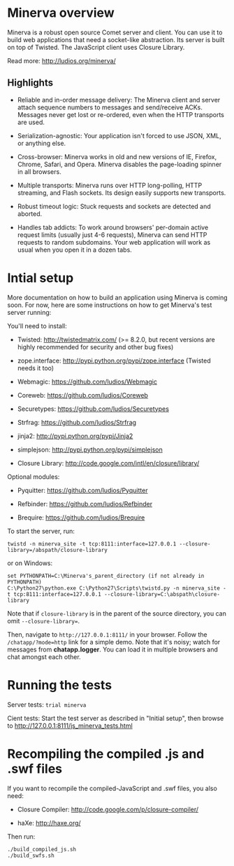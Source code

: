 Minerva overview
================

Minerva is a robust open source Comet server and client.  You can use it to
build web applications that need a socket-like abstraction.  Its server is built
on top of Twisted.  The JavaScript client uses Closure Library.

Read more: http://ludios.org/minerva/


Highlights
----------

*	Reliable and in-order message delivery: The Minerva client and server attach
 	sequence numbers to messages and send/receive ACKs.  Messages never get lost or
	re-ordered, even when the HTTP transports are used.

*	Serialization-agnostic: Your application isn't forced to use JSON, XML, or
	anything else.

*	Cross-browser: Minerva works in old and new versions of IE, Firefox, Chrome,
	Safari, and Opera.  Minerva disables the page-loading spinner in all browsers.

*	Multiple transports: Minerva runs over HTTP long-polling, HTTP streaming, and
	Flash sockets.  Its design easily supports new transports.

*	Robust timeout logic: Stuck requests and sockets are detected and aborted.

*	Handles tab addicts: To work around browsers' per-domain active request
 	limits (usually just 4-6 requests), Minerva can send HTTP requests to random
 	subdomains.  Your web application will work as usual when you open it in a
	dozen tabs.



Intial setup
============

More documentation on how to build an application using Minerva is
coming soon.  For now, here are some instructions on how to get
Minerva's test server running:

You'll need to install:

*	Twisted: http://twistedmatrix.com/ (>= 8.2.0, but recent versions are
	highly recommended for security and other bug fixes)

*	zope.interface: http://pypi.python.org/pypi/zope.interface (Twisted needs it too)

*	Webmagic: https://github.com/ludios/Webmagic

*	Coreweb: https://github.com/ludios/Coreweb

*	Securetypes: https://github.com/ludios/Securetypes

*	Strfrag: https://github.com/ludios/Strfrag

*	jinja2: http://pypi.python.org/pypi/Jinja2

*	simplejson: http://pypi.python.org/pypi/simplejson

*	Closure Library: http://code.google.com/intl/en/closure/library/


Optional modules:

*	Pyquitter: https://github.com/ludios/Pyquitter

*	Refbinder: https://github.com/ludios/Refbinder

*	Brequire: https://github.com/ludios/Brequire


To start the server, run:

`twistd -n minerva_site -t tcp:8111:interface=127.0.0.1 --closure-library=/abspath/closure-library`

or on Windows:

```
set PYTHONPATH=C:\Minerva's_parent_directory (if not already in PYTHONPATH)
C:\Python27\python.exe C:\Python27\Scripts\twistd.py -n minerva_site -t tcp:8111:interface=127.0.0.1 --closure-library=C:\abspath\closure-library
```

Note that if `closure-library` is in the parent of the source directory,
you can omit `--closure-library=`.

Then, navigate to `http://127.0.0.1:8111/` in your browser.  Follow the
`/chatapp/?mode=http` link for a simple demo.  Note that it's noisy; watch for
messages from **chatapp.logger**.  You can load it in multiple browsers and
chat amongst each other.



Running the tests
=================

Server tests: `trial minerva`

Cient tests: Start the test server as described in "Initial setup", then browse to http://127.0.0.1:8111/js_minerva_tests.html



Recompiling the compiled .js and .swf files
===========================================

If you want to recompile the compiled-JavaScript and .swf files, you also need:

*	Closure Compiler: http://code.google.com/p/closure-compiler/

*	haXe: http://haxe.org/

Then run:

```
./build_compiled_js.sh
./build_swfs.sh
```
